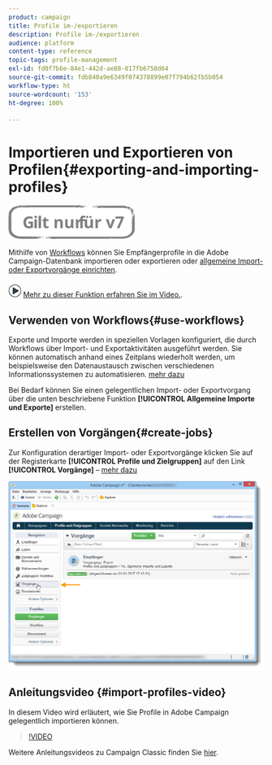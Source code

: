 ```yaml
---
product: campaign
title: Profile im-/exportieren
description: Profile im-/exportieren
audience: platform
content-type: reference
topic-tags: profile-management
exl-id: fd0f7b6e-84e1-442d-ae88-817fb6758d64
source-git-commit: fdb840a9e6349f074378899e07f794b62fb5b054
workflow-type: ht
source-wordcount: '153'
ht-degree: 100%

---
```


# Importieren und Exportieren von Profilen{#exporting-and-importing-profiles}

![](../../assets/v7-only.svg)

Mithilfe von [Workflows](#use-workflows) können Sie Empfängerprofile in die Adobe Campaign-Datenbank importieren oder exportieren oder [allgemeine Import- oder Exportvorgänge einrichten](#create-jobs).

![](assets/do-not-localize/how-to-video.png) [Mehr zu dieser Funktion erfahren Sie im Video.](#import-profiles-video).

## Verwenden von Workflows{#use-workflows}

Exporte und Importe werden in speziellen Vorlagen konfiguriert, die durch Workflows über Import- und Exportaktivitäten ausgeführt werden. Sie können automatisch anhand eines Zeitplans wiederholt werden, um beispielsweise den Datenaustausch zwischen verschiedenen Informationssystemen zu automatisieren. [mehr dazu](../../platform/using/import-export-workflows.md#best-practices-when-importing-data)

Bei Bedarf können Sie einen gelegentlichen Import- oder Exportvorgang über die unten beschriebene Funktion **[!UICONTROL Allgemeine Importe und Exporte]** erstellen.

## Erstellen von Vorgängen{#create-jobs}

Zur Konfiguration derartiger Import- oder Exportvorgänge klicken Sie auf der Registerkarte **[!UICONTROL Profile und Zielgruppen]** auf den Link **[!UICONTROL Vorgänge]** – [mehr dazu](../../platform/using/about-generic-imports-exports.md)

![](assets/s_ncs_user_interface_import_link.png)


## Anleitungsvideo {#import-profiles-video}

In diesem Video wird erläutert, wie Sie Profile in Adobe Campaign gelegentlich importieren können.

>[!VIDEO](https://video.tv.adobe.com/v/25608?quality=12)

Weitere Anleitungsvideos zu Campaign Classic finden Sie [hier](https://experienceleague.adobe.com/docs/campaign-classic-learn/tutorials/overview.html?lang=de).
